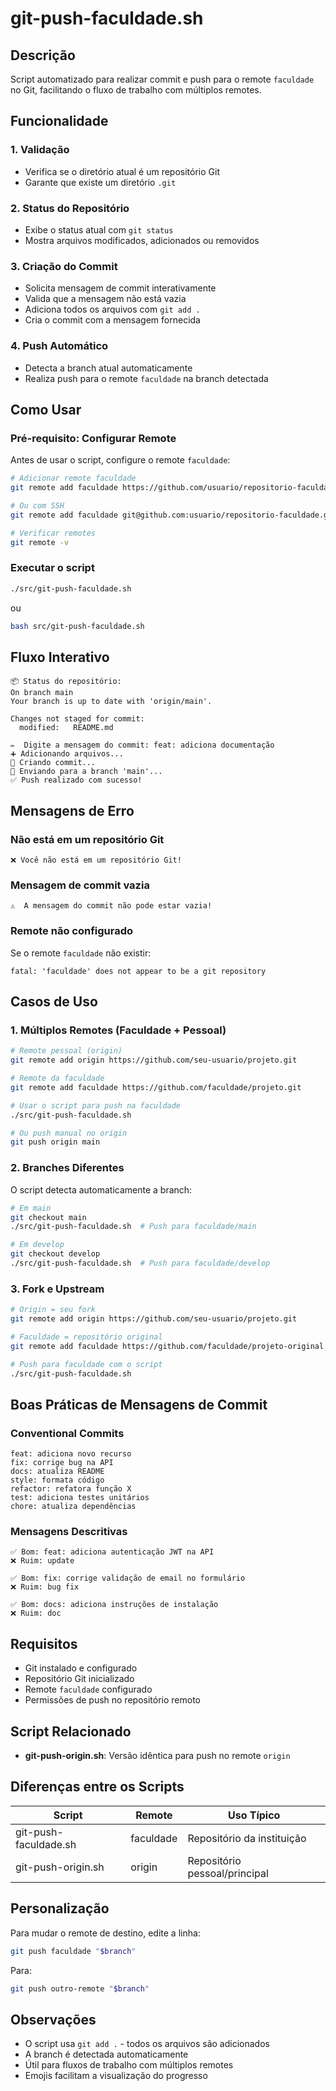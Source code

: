 # git-push-faculdade.sh

## Descrição

Script automatizado para realizar commit e push para o remote `faculdade` no Git, facilitando o fluxo de trabalho com múltiplos remotes.

## Funcionalidade

### 1. Validação

- Verifica se o diretório atual é um repositório Git
- Garante que existe um diretório `.git`

### 2. Status do Repositório

- Exibe o status atual com `git status`
- Mostra arquivos modificados, adicionados ou removidos

### 3. Criação do Commit

- Solicita mensagem de commit interativamente
- Valida que a mensagem não está vazia
- Adiciona todos os arquivos com `git add .`
- Cria o commit com a mensagem fornecida

### 4. Push Automático

- Detecta a branch atual automaticamente
- Realiza push para o remote `faculdade` na branch detectada

## Como Usar

### Pré-requisito: Configurar Remote

Antes de usar o script, configure o remote `faculdade`:

```bash
# Adicionar remote faculdade
git remote add faculdade https://github.com/usuario/repositorio-faculdade.git

# Ou com SSH
git remote add faculdade git@github.com:usuario/repositorio-faculdade.git

# Verificar remotes
git remote -v
```

### Executar o script

```bash
./src/git-push-faculdade.sh
```

ou

```bash
bash src/git-push-faculdade.sh
```

## Fluxo Interativo

```
📦 Status do repositório:
On branch main
Your branch is up to date with 'origin/main'.

Changes not staged for commit:
  modified:   README.md

✏️  Digite a mensagem do commit: feat: adiciona documentação
➕ Adicionando arquivos...
📝 Criando commit...
🚀 Enviando para a branch 'main'...
✅ Push realizado com sucesso!
```

## Mensagens de Erro

### Não está em um repositório Git

```
❌ Você não está em um repositório Git!
```

### Mensagem de commit vazia

```
⚠️  A mensagem do commit não pode estar vazia!
```

### Remote não configurado

Se o remote `faculdade` não existir:

```
fatal: 'faculdade' does not appear to be a git repository
```

## Casos de Uso

### 1. Múltiplos Remotes (Faculdade + Pessoal)

```bash
# Remote pessoal (origin)
git remote add origin https://github.com/seu-usuario/projeto.git

# Remote da faculdade
git remote add faculdade https://github.com/faculdade/projeto.git

# Usar o script para push na faculdade
./src/git-push-faculdade.sh

# Ou push manual no origin
git push origin main
```

### 2. Branches Diferentes

O script detecta automaticamente a branch:

```bash
# Em main
git checkout main
./src/git-push-faculdade.sh  # Push para faculdade/main

# Em develop
git checkout develop
./src/git-push-faculdade.sh  # Push para faculdade/develop
```

### 3. Fork e Upstream

```bash
# Origin = seu fork
git remote add origin https://github.com/seu-usuario/projeto.git

# Faculdade = repositório original
git remote add faculdade https://github.com/faculdade/projeto-original.git

# Push para faculdade com o script
./src/git-push-faculdade.sh
```

## Boas Práticas de Mensagens de Commit

### Conventional Commits

```
feat: adiciona novo recurso
fix: corrige bug na API
docs: atualiza README
style: formata código
refactor: refatora função X
test: adiciona testes unitários
chore: atualiza dependências
```

### Mensagens Descritivas

```
✅ Bom: feat: adiciona autenticação JWT na API
❌ Ruim: update

✅ Bom: fix: corrige validação de email no formulário
❌ Ruim: bug fix

✅ Bom: docs: adiciona instruções de instalação
❌ Ruim: doc
```

## Requisitos

- Git instalado e configurado
- Repositório Git inicializado
- Remote `faculdade` configurado
- Permissões de push no repositório remoto

## Script Relacionado

- **git-push-origin.sh**: Versão idêntica para push no remote `origin`

## Diferenças entre os Scripts

| Script                | Remote    | Uso Típico                    |
| --------------------- | --------- | ----------------------------- |
| git-push-faculdade.sh | faculdade | Repositório da instituição    |
| git-push-origin.sh    | origin    | Repositório pessoal/principal |

## Personalização

Para mudar o remote de destino, edite a linha:

```bash
git push faculdade "$branch"
```

Para:

```bash
git push outro-remote "$branch"
```

## Observações

- O script usa `git add .` - todos os arquivos são adicionados
- A branch é detectada automaticamente
- Útil para fluxos de trabalho com múltiplos remotes
- Emojis facilitam a visualização do progresso
